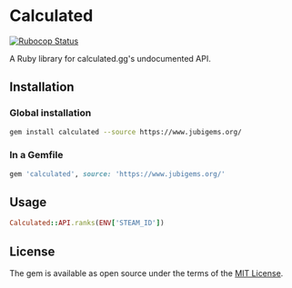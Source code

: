 # Calculated

[![Rubocop Status](https://github.com/jubishop/calculated/workflows/Rubocop/badge.svg)](https://github.com/jubishop/calculated/actions)

A Ruby library for calculated.gg's undocumented API.

## Installation

### Global installation

```zsh
gem install calculated --source https://www.jubigems.org/
```

### In a Gemfile

```ruby
gem 'calculated', source: 'https://www.jubigems.org/'
```

## Usage

```ruby
Calculated::API.ranks(ENV['STEAM_ID'])
```

## License

The gem is available as open source under the terms of the [MIT License](https://opensource.org/licenses/MIT).
